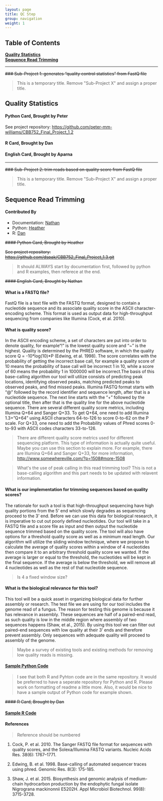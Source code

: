 ```yaml
---
layout: page
title: QC Step
group: navigation
weight: 1
---
```


## Table of Contents
**[Quality Statistics](#quality-statistics)**  
**[Sequence Read Trimming](#sequence-read-trimming)**  

---

~~### Sub-Project 1: generates “quality control statistics” from FastQ file~~

> This is a temporary title. Remove "Sub-Project X" and assign a proper title.

## Quality Statistics

#### Python Card, Brought by Peter
See project repository: https://github.com/peter-mm-williams/CBB752_Final_Project_1.2

#### R Card, Brought by Dan

#### English Card, Brought by Aparna

---

~~### Sub-Project 2: trim reads based on quality score from FastQ file~~

> This is a temporary title. Remove "Sub-Project X" and assign a proper title.

## Sequence Read Trimming

#### Contributed By

- Documentation: [Nathan](https://github.com/NathanNN)
- Python: [Heather](https://github.com/wellshl)
- R: [Dan](https://github.com/dspak)

~~#### Python Card, Brought by Heather~~

~~See project repository: https://github.com/dspak/CBB752_Final_Project_1.3.git~~

> It should ALWAYS start by documentation first, followed by python and R examples, then referece at the end.

~~#### English Card, Brought by Nathan~~

#### What is a FASTQ file? 

FastQ file is a text file with the FASTQ format, designed to contain a nucleotide sequence and its associate quality score in the ASCII character-encoding scheme. This format is used as output data for high-throughput sequencing from companies like Illumina (Cock, et al. 2010). 


#### What is quality score?

In the ASCII encoding scheme, a set of characters are put into order to denote quality, for example“!” is the lowest quality score and “~” is the highest. Quality is determined by the PHRED software, in which the quality score Q = -10*log(10)*P (Edwing, et al. 1998). The score correlates with the probability of getting the incorrect base call, for example a quality score of 10 means the probability of base call will be incorrect 1 in 10, while a score of 60 means the probability 1 in 1000000 will be incorrect.The basis of this base-calling algorithm our tool will utilize consists of predicting peak locations, identifying observed peaks, matching predicted peaks to observed peaks, and find missed peaks. Illumina FASTQ format starts with “@” followed by the record identifier and sequence length, after that is a nucleotide sequence. The next line starts with the “+” followed by the optional title, then after that is the quality line for the above nucleotide sequence. There are several different quality score metrics, including Illumina Q+64 and Sanger Q+33. To get Q+64, one need to add Illumina 1.3+”Q+64” using ASCII characters 64-to-126 to score 0-to-62 on the P scale. For Q+33, one need to add the Probability values of Phred scores 0-to-93 with ASCII codes characters 33-to-126.    

> There are different quality score metrics used for different sequencing platform. This type of information is actually quite useful. Maybe you can use this section to explain more. For example, there are Illumina Q+64 and Sanger Q+33, for more information, http://www.somewhereville.com/?p=1508#more-1508


> What's the use of peak calling in this read trimming tool? This is not a base-calling algorithm and this part needs to be updated with relavent information.

#### What is our implementation for trimming sequences based on quality scores?

The rationale for such a tool is that high-throughput sequencing have high quality portions from the 5’ end which slowly degrades as sequencing proceed to the 3’ end. Before we can use this data for biological research, it is imperative to cut out poorly defined nucleotides. Our tool will take in a FASTQ file and a score file as input and then output the nucleotide sequence trimmed based on the quality score. The tool will also have options for a threshold quality score as well as a minimum read length. Our algorithm will utilize the sliding window technique, where we propose to calculate the average of quality scores within a window of 4 nucleotides then compare it to an arbitrary threshold quality score we wanted. If the average is larger or equal to the threshold, the nucleotides will be kept in the final sequence. If the average is below the threshold, we will remove all 4 nucleotides as well as the rest of that nucleotide sequence.

> Is 4 a fixed window size?

#### What is the biological relevance for this tool?

This tool will be a quick asset in organizing biological data for further assembly or research. The test file we are using for our tool includes the genome read of a fungus. The reason for testing this genome is because it has relevance in assembly. These sequences are half of a paired-end read, as such quality is low in the middle region where assembly of two sequences happens (Shaw, et al., 2015). By using this tool we can filter out paired-end sequences with low quality at their 3’ ends and therefore prevent assembly. Only sequences with adequate quality will proceed to assembly of the genome.  

> Maybe a survey of existing tools and existing methods for removing low quality reads is missing.

#### [Sample Python Code](https://github.com/dspak/CBB752_Final_Project_1.3.git)

> I see that both R and Pyhton code are in the same repository. It would be preferred to have a seperate repository for Python and R.
> Please work on formatting of readme a little more. Also, it would be nice to have a sample output of Python code for example shown.

~~#### R Card, Brought by Dan~~

#### [Sample R Code](https://github.com/dspak/CBB752_Final_Project_1.3.git)

#### References

> Reference should be numbered

1. Cock, P. et al. 2010. The Sanger FASTQ file format for sequences with quality scores, and the Solexa/Illumina FASTQ variants. Nucleic Acids Res. 38(6): 1767–1771.

2. Edwing, B. et al. 1998. Base-calling of automated sequencer traces using phred. Genomic Res. 8(3): 175-185.

3. Shaw, J. et al. 2015. Biosynthesis and genomic analysis of medium-chain hydrocarbon production by the endophytic fungal isolate Nigrograna mackinonnii E5202H. Appl Microbiol Biotechnol. 99(8): 3715-3728. 

